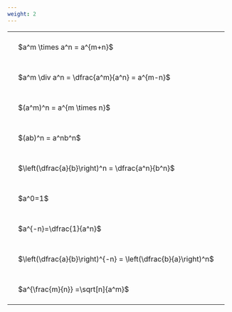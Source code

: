 ```yaml
---
weight: 2
---
```


<style type="text/css">
#T_7e47e th.col_heading {
  text-align: left;
  font-size: 1em;
}
#T_7e47e td {
  text-align: left;
  font-size: 1em;
  padding: 1.5em;
}
</style>
<table id="T_7e47e">
  <thead>
  </thead>
  <tbody>
    <tr>
      <td id="T_7e47e_row0_col0" class="data row0 col0" >$a^m \times a^n = a^{m+n}$</td>
    </tr>
    <tr>
      <td id="T_7e47e_row1_col0" class="data row1 col0" >$a^m \div a^n = \dfrac{a^m}{a^n} = a^{m-n}$</td>
    </tr>
    <tr>
      <td id="T_7e47e_row2_col0" class="data row2 col0" >$(a^m)^n = a^{m \times n}$</td>
    </tr>
    <tr>
      <td id="T_7e47e_row3_col0" class="data row3 col0" >$(ab)^n = a^nb^n$</td>
    </tr>
    <tr>
      <td id="T_7e47e_row4_col0" class="data row4 col0" >$\left(\dfrac{a}{b}\right)^n = \dfrac{a^n}{b^n}$</td>
    </tr>
    <tr>
      <td id="T_7e47e_row5_col0" class="data row5 col0" >$a^0=1$</td>
    </tr>
    <tr>
      <td id="T_7e47e_row6_col0" class="data row6 col0" >$a^{-n}=\dfrac{1}{a^n}$</td>
    </tr>
    <tr>
      <td id="T_7e47e_row7_col0" class="data row7 col0" >$\left(\dfrac{a}{b}\right)^{-n} = \left(\dfrac{b}{a}\right)^n$</td>
    </tr>
    <tr>
      <td id="T_7e47e_row8_col0" class="data row8 col0" >$a^{\frac{m}{n}} =\sqrt[n]{a^m}$</td>
    </tr>
  </tbody>
</table>
